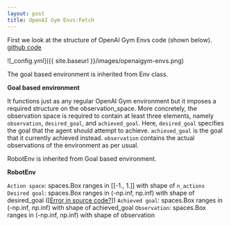 ```yaml
---
layout: post
title: OpenAI Gym Envs:Fetch
---
```


First we look at the structure of OpenAI Gym Envs code (shown below). [github code](https://github.com/openai/gym/blob/master/gym/envs/robotics/fetch_env.py)

![_config.yml]({{ site.baseurl }}/images/openaigym-envs.png)

The goal based environment is inherited from Env class.

**Goal based environment**

It functions just as any regular OpenAI Gym environment but it imposes a required structure on the observation_space. More concretely, the observation space is required to contain at least three elements, namely `observation`, `desired_goal`, and
`achieved_goal`. Here, `desired_goal` specifies the goal that the agent should attempt to achieve. `achieved_goal` is the goal that it currently achieved instead. `observation` contains the actual observations of the environment as per usual.

RobotEnv is inherited from Goal based environment.

**RobotEnv**

`Action space`: spaces.Box ranges in [[-1., 1.]] with shape of `n_actions`
`Desired goal`: spaces.Box ranges in (-np.inf, np.inf) with shape of desired_goal ([[Error in source code?]](https://github.com/openai/gym/blob/master/gym/envs/robotics/robot_env.py))
`Achieved goal`: spaces.Box ranges in (-np.inf, np.inf) with shape of achieved_goal
`Observation`: spaces.Box ranges in (-np.inf, np.inf) with shape of observation
